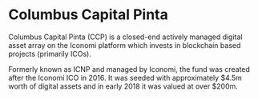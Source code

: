 # Columbus Capital Pinta
Columbus Capital Pinta (CCP) is a closed-end actively managed digital asset array on the Iconomi platform which invests in blockchain based projects (primarily ICOs).

Formerly known as ICNP and managed by Iconomi, the fund was created after the Iconomi ICO in 2016. It was seeded with approximately $4.5m worth of digital assets and in early 2018 it was valued at over $200m.
